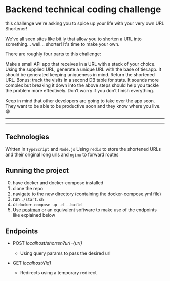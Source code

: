 # Backend technical coding challenge

 this challenge we're asking you to spice up your life with your very own URL Shortener!

We've all seen sites like bit.ly that allow you to shorten a URL into something... well... shorter! It's time to make your own.

There are roughly four parts to this challenge:

Make a small API app that receives in a URL with a stack of your choice.
Using the supplied URL, generate a unique URL with the base of tier.app. It should be generated keeping uniqueness in mind.
Return the shortened URL.
Bonus: track the visits in a second DB table for stats.
It sounds more complex but breaking it down into the above steps should help you tackle the problem more effectively. Don’t worry if you don’t finish everything.

Keep in mind that other developers are going to take over the app soon. They want to be able to be productive soon and they know where you live. 😁

----
----
## Technologies

Written in `TypeScript` and `Node.js`
Using `redis` to store the shortened URLs and their original long urls and `nginx` to forward routes

## Running the project

0. have docker and docker-compose installed
1. clone the repo
2. navigate to the new directory (containing the docker-compose.yml file)
3. run ``./start.sh``
3. or ``docker-compose up -d --build``
4. Use [postman](https://www.getpostman.com/) or an equivalent software to make use of the endpoints like explained below


## Endpoints

- POST _localhost/shorten?url={url}_
  - Using query params to pass the desired url

- GET _localhost/{id}_
  - Redirects using a temporary redirect
